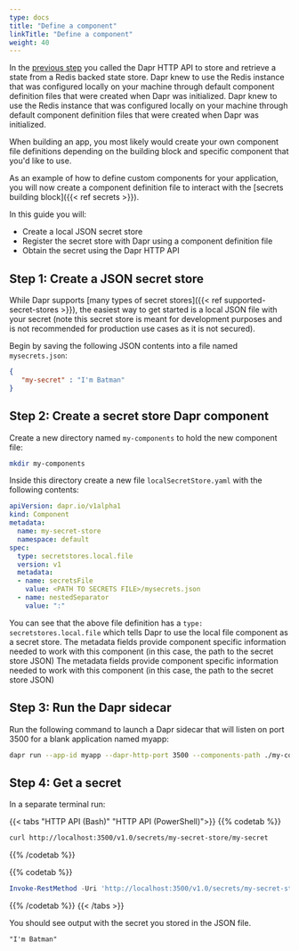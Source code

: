 ```yaml
---
type: docs
title: "Define a component"
linkTitle: "Define a component"
weight: 40
---
```


In the [previous step]({{X13X}}) you called the Dapr HTTP API to store and retrieve a state from a Redis backed state store. Dapr knew to use the Redis instance that was configured locally on your machine through default component definition files that were created when Dapr was initialized. Dapr knew to use the Redis instance that was configured locally on your machine through default component definition files that were created when Dapr was initialized.

When building an app, you most likely would create your own component file definitions depending on the building block and specific component that you'd like to use.

As an example of how to define custom components for your application, you will now create a component definition file to interact with the [secrets building block]({{< ref secrets >}}).

In this guide you will:
- Create a local JSON secret store
- Register the secret store with Dapr using a component definition file
- Obtain the secret using the Dapr HTTP API

## Step 1: Create a JSON secret store

While Dapr supports [many types of secret stores]({{< ref supported-secret-stores >}}), the easiest way to get started is a local JSON file with your secret (note this secret store is meant for development purposes and is not recommended for production use cases as it is not secured).

Begin by saving the following JSON contents into a file named `mysecrets.json`:

```json
{
   "my-secret" : "I'm Batman"
}
```

## Step 2: Create a secret store Dapr component

Create a new directory named `my-components` to hold the new component file:

```bash
mkdir my-components
```

Inside this directory create a new file `localSecretStore.yaml` with the following contents:


```yaml
apiVersion: dapr.io/v1alpha1
kind: Component
metadata:
  name: my-secret-store
  namespace: default
spec:
  type: secretstores.local.file
  version: v1
  metadata:
  - name: secretsFile
    value: <PATH TO SECRETS FILE>/mysecrets.json
  - name: nestedSeparator
    value: ":"
```

You can see that the above file definition has a `type: secretstores.local.file` which tells Dapr to use the local file component as a secret store. The metadata fields provide component specific information needed to work with this component (in this case, the path to the secret store JSON) The metadata fields provide component specific information needed to work with this component (in this case, the path to the secret store JSON)

## Step 3: Run the Dapr sidecar

Run the following command to launch a Dapr sidecar that will listen on port 3500 for a blank application named myapp:

```bash
dapr run --app-id myapp --dapr-http-port 3500 --components-path ./my-components
```

## Step 4: Get a secret

In a separate terminal run:

{{< tabs "HTTP API (Bash)" "HTTP API (PowerShell)">}}
{{% codetab %}}

```bash
curl http://localhost:3500/v1.0/secrets/my-secret-store/my-secret
```
{{% /codetab %}}

{{% codetab %}}
```powershell
Invoke-RestMethod -Uri 'http://localhost:3500/v1.0/secrets/my-secret-store/my-secret'
```
{{% /codetab %}}
{{< /tabs >}}

You should see output with the secret you stored in the JSON file.

```
"I'm Batman"
```

